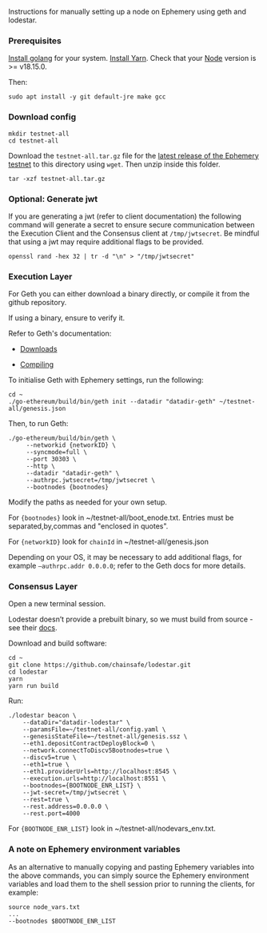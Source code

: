 Instructions for manually setting up a node on Ephemery using geth and lodestar.

### Prerequisites

[Install golang](https://go.dev/doc/install) for your system.
[Install Yarn](https://classic.yarnpkg.com/lang/en/docs/install/).
Check that your [Node](https://nodejs.org/) version is >= v18.15.0.

Then:
```
sudo apt install -y git default-jre make gcc
```

### Download config

```
mkdir testnet-all
cd testnet-all
```

Download the `testnet-all.tar.gz` file for the [latest release of the Ephemery testnet](https://github.com/ephemery-testnet/ephemery-genesis/releases) to this directory using `wget`. Then unzip inside this folder.
```
tar -xzf testnet-all.tar.gz
```

### Optional: Generate jwt
If you are generating a jwt (refer to client documentation) the following command will generate a secret to ensure secure communication between the Execution Client and the Consensus client at `/tmp/jwtsecret`. Be mindful that using a jwt may require additional flags to be provided.


```
openssl rand -hex 32 | tr -d "\n" > "/tmp/jwtsecret"
```

### Execution Layer

For Geth you can either download a binary directly, or compile it from the github repository.

If using a binary, ensure to verify it.

Refer to Geth's documentation:

- [Downloads](https://geth.ethereum.org/downloads)

- [Compiling](https://github.com/ethereum/go-ethereum)

To initialise Geth with Ephemery settings, run the following:
```
cd ~
./go-ethereum/build/bin/geth init --datadir "datadir-geth" ~/testnet-all/genesis.json
```

Then, to run Geth:
```
./go-ethereum/build/bin/geth \
     --networkid {networkID} \
     --syncmode=full \
     --port 30303 \
     --http \
     --datadir "datadir-geth" \
     --authrpc.jwtsecret=/tmp/jwtsecret \
     --bootnodes {bootnodes}
```

Modify the paths as needed for your own setup.

For `{bootnodes}` look in ~/testnet-all/boot_enode.txt. Entries must be separated,by,commas and "enclosed in quotes".

For `{networkID}` look for `chainId` in ~/testnet-all/genesis.json

Depending on your OS, it may be necessary to add additional flags, for example `—authrpc.addr 0.0.0.0`; refer to the Geth docs for more details.

### Consensus Layer

Open a new terminal session.

Lodestar doesn’t provide a prebuilt binary, so we must build from source - see their [docs](https://chainsafe.github.io/lodestar/install/source/).  

Download and build software:
```
cd ~
git clone https://github.com/chainsafe/lodestar.git
cd lodestar
yarn
yarn run build
```
Run:
```
./lodestar beacon \
    --dataDir="datadir-lodestar" \
    --paramsFile=~/testnet-all/config.yaml \
    --genesisStateFile=~/testnet-all/genesis.ssz \
    --eth1.depositContractDeployBlock=0 \
    --network.connectToDiscv5Bootnodes=true \
    --discv5=true \
    --eth1=true \
    --eth1.providerUrls=http://localhost:8545 \
    --execution.urls=http://localhost:8551 \
    --bootnodes={BOOTNODE_ENR_LIST} \
    --jwt-secret=/tmp/jwtsecret \
    --rest=true \
    --rest.address=0.0.0.0 \
    --rest.port=4000
```

For `{BOOTNODE_ENR_LIST}` look in ~/testnet-all/nodevars_env.txt.

### A note on Ephemery environment variables

As an alternative to manually copying and pasting Ephemery variables into the above commands, you can simply source the Ephemery environment variables and load them to the shell session prior to running the clients, for example:

```
source node_vars.txt 
...
--bootnodes $BOOTNODE_ENR_LIST
```
